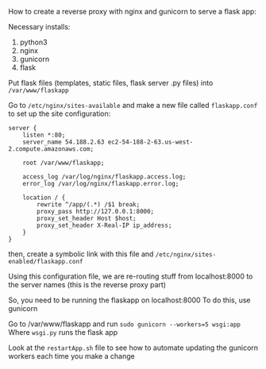 How to create a reverse proxy with nginx and gunicorn to serve a flask app:

Necessary installs:
 1) python3
 2) nginx
 3) gunicorn
 4) flask

Put flask files (templates, static files, flask server .py files) into `/var/www/flaskapp`

Go to `/etc/nginx/sites-available`
and make a new file called `flaskapp.conf` to set up the site configuration:
	
	server {
		listen *:80;
		server_name 54.188.2.63 ec2-54-188-2-63.us-west-2.compute.amazonaws.com;

		root /var/www/flaskapp;

		access_log /var/log/nginx/flaskapp.access.log;
		error_log /var/log/nginx/flaskapp.error.log;

		location / {
			rewrite ^/app/(.*) /$1 break;
			proxy_pass http://127.0.0.1:8000;
			proxy_set_header Host $host;
			proxy_set_header X-Real-IP ip_address;
		}
	}

then, create a symbolic link with this file and `/etc/nginx/sites-enabled/flaskapp.conf`

Using this configuration file, we are re-routing stuff from localhost:8000 to the server names (this is the reverse proxy part)

So, you need to be running the flaskapp on localhost:8000
To do this, use gunicorn

Go to /var/www/flaskapp and run `sudo gunicorn --workers=5 wsgi:app`
Where `wsgi.py` runs the flask app

Look at the `restartApp.sh` file to see how to automate updating the gunicorn workers each time you make a change

